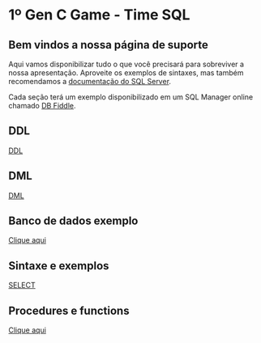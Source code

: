 # 1º Gen C Game - Time SQL


## Bem vindos a nossa página de suporte

Aqui vamos disponibilizar tudo o que você precisará para sobreviver a nossa apresentação.
Aproveite os exemplos de sintaxes, mas também recomendamos a [documentação do SQL Server](https://docs.microsoft.com/pt-br/sql/t-sql/language-reference?view=sql-server-ver15).

Cada seção terá um exemplo disponibilizado em um SQL Manager online chamado [DB Fiddle](https://dbfiddle.uk/).

## DDL

[DDL](arquivos/ddl.md)

## DML

[DML](create.md)

## Banco de dados exemplo

[Clique aqui](baseDados.sql)


## Sintaxe e exemplos

[SELECT](select.md)

## Procedures e functions

[Clique aqui](create.md)
